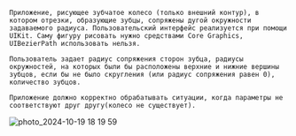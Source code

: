  	Приложение, рисующее зубчатое колесо (только внешний контур), в котором отрезки, образующие зубцы, сопряжены дугой окружности задаваемого радиуса. Пользовательский интерфейс реализуется при помощи UIKit. Саму фигуру рисовать нужно средствами Core Graphics, UIBezierPath использовать нельзя.

	Пользователь задает радиус сопряжения сторон зубца, радиусы окружностей, на которых были бы расположены верхние и нижние вершины зубцов, если бы не было скругления (или радиус сопряжения равен 0), количество зубцов.

    Приложение должно корректно обрабатывать ситуации, когда параметры не соответствуют друг другу(колесо не существует).


![photo_2024-10-19 18 19 59](https://github.com/user-attachments/assets/5bf1a777-a8ba-4642-af34-db2ff1352d4e)
